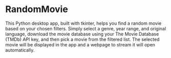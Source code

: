 # RandomMovie
This Python desktop app, built with tkinter, helps you find a random movie based on your chosen filters.
Simply select a genre, year range, and original language, download the movie database using your The Movie Database (TMDb) API key, and then pick a movie from the filtered list. The selected movie will be displayed in the app and a webpage to stream it will open automatically.
